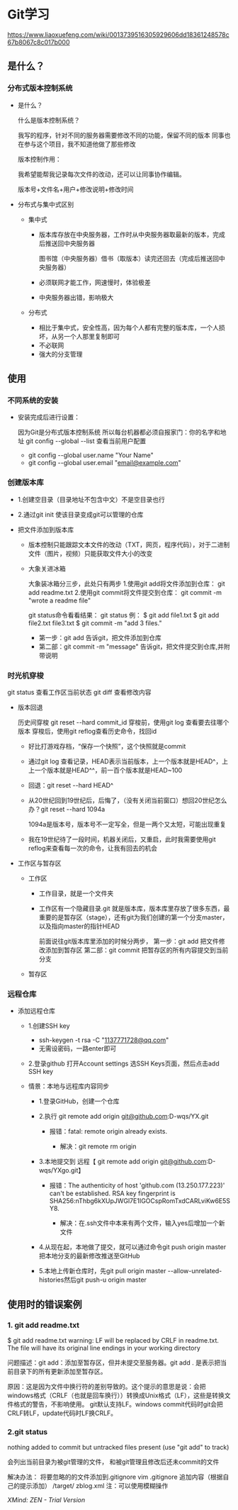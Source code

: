# Git学习

https://www.liaoxuefeng.com/wiki/0013739516305929606dd18361248578c67b8067c8c017b000

## 是什么？

### 分布式版本控制系统

- 是什么？

  什么是版本控制系统？
  
  	我写的程序，针对不同的服务器需要修改不同的功能，保留不同的版本
  	同事也在参与这个项目，我不知道他做了那些修改
  
  版本控制作用：
  
   	我希望能帮我记录每次文件的改动，还可以让同事协作编辑。
  
  	版本号+文件名+用户+修改说明+修改时间

- 分布式与集中式区别

	- 集中式

		- 版本库存放在中央服务器，工作时从中央服务器取最新的版本，完成后推送回中央服务器

		  图书馆（中央服务器）借书（取版本）读完还回去（完成后推送回中央服务器）

		- 必须联网才能工作，网速慢时，体验极差
		- 中央服务器出错，影响极大

	- 分布式

		- 相比于集中式，安全性高，因为每个人都有完整的版本库，一个人损坏，从另一个人那里复制即可
		- 不必联网
		- 强大的分支管理

## 使用

### 不同系统的安装

- 安装完成后进行设置：

  因为Git是分布式版本控制系统
  所以每台机器都必须自报家门：你的名字和地址
  git config --global --list 查看当前用户配置

	- git config --global user.name "Your Name"
	- git config --global user.email "email@example.com"

### 创建版本库

- 1.创建空目录（目录地址不包含中文）不是空目录也行
- 2.通过git init 使该目录变成git可以管理的仓库
- 把文件添加到版本库

	- 版本控制只能跟踪文本文件的改动（TXT，网页，程序代码），对于二进制文件（图片，视频）只能获取文件大小的改变
	- 大象关进冰箱

	  大象装冰箱分三步，此处只有两步
	  1.使用git add将文件添加到仓库：
	  	git add readme.txt
	  2.使用git commit将文件提交到仓库：
	  	git commit -m "wrote a readme file"
	  
	  git status命令看看结果：
	   	git status
	  例：
	  $ git add file1.txt
	  $ git add file2.txt file3.txt
	  $ git commit -m "add 3 files."

		- 第一步：git add 告诉git，把文件添加到仓库
		- 第二部：git commit -m  "message" 告诉git，把文件提交到仓库,并附带说明

### 时光机穿梭

git status 查看工作区当前状态
git diff 查看修改内容

- 版本回退

  历史间穿梭
  git reset --hard commit_id
  穿梭前，使用git log 查看要去往哪个版本
  穿梭后，使用git reflog查看历史命令，找回id

	- 好比打游戏存档，“保存一个快照”，这个快照就是commit
	- 通过git log 查看记录，HEAD表示当前版本，上一个版本就是HEAD^，上上一个版本就是HEAD^^，前一百个版本就是HEAD~100
	- 回退：git reset --hard HEAD^
	- 从20世纪回到19世纪后，后悔了，（没有关闭当前窗口）想回20世纪怎么办？git reset --hard 1094a

	  1094a是版本号，版本号不一定写全，但是一两个又太短，可能出现重复

	- 我在19世纪待了一段时间，机器关闭后，又重启，此时我需要使用git reflog来查看每一次的命令，让我有回去的机会

- 工作区与暂存区

	- 工作区

		- 工作目录，就是一个文件夹
		- 工作区有一个隐藏目录.git  就是版本库，版本库里存放了很多东西，最重要的是暂存区（stage），还有git为我们创建的第一个分支master，以及指向master的指针HEAD

		  前面说往git版本库里添加的时候分两步，
		  第一步：git add  把文件修改添加到暂存区
		  第二部：git commit  把暂存区的所有内容提交到当前分支

	- 暂存区

### 远程仓库

- 添加远程仓库

	- 1.创建SSH key

		- ssh-keygen -t rsa -C "1137771728@qq.com"
		- 无需设密码，一路enter即可

	- 2.登录github 打开Account settings 选SSH Keys页面，然后点击add SSH key
	- 情景：本地与远程库内容同步

		- 1.登录GitHub，创建一个仓库
		- 2.执行 git remote add origin git@github.com:D-wqs/YX.git

			- 报错：fatal: remote origin already exists.

				- 解决：git remote rm origin

		- 3.本地提交到 远程【 git remote add origin git@github.com:D-wqs/YXgo.git】

			- 报错：The authenticity of host 'github.com (13.250.177.223)' can't be established.
RSA key fingerprint is SHA256:nThbg6kXUpJWGl7E1IGOCspRomTxdCARLviKw6E5SY8.

				- 解决：在.ssh文件中本来有两个文件，输入yes后增加一个新文件

		- 4.从现在起，本地做了提交，就可以通过命令git push origin master把本地分支的最新修改推送至GitHub
		- 5.本地上传新仓库时，先git pull origin master --allow-unrelated-histories然后git push-u origin master

## 使用时的错误案例

### 1. git add readme.txt

$  git add readme.txt
warning: LF will be replaced by CRLF in readme.txt.
The file will have its original line endings in your working directory

问题描述：git add：添加至暂存区，但并未提交至服务器。git add . 是表示把当前目录下的所有更新添加至暂存区。

原因：这是因为文件中换行符的差别导致的。这个提示的意思是说：会把windows格式（CRLF（也就是回车换行））转换成Unix格式（LF），这些是转换文件格式的警告，不影响使用。
git默认支持LF。windows commit代码时git会把CRLF转LF，update代码时LF换CRLF。

### 2.git status

nothing added to commit but untracked files present (use "git add" to track)

会列出当前目录为被git管理的文件，
和被git管理且修改后还未commit的文件

解决办法：
将要忽略的的文件添加到.gitignore
vim .gitignore
追加内容（根据自己的提示添加）
     /target/
	zblog.xml
	注：可以使用模糊操作

*XMind: ZEN - Trial Version*